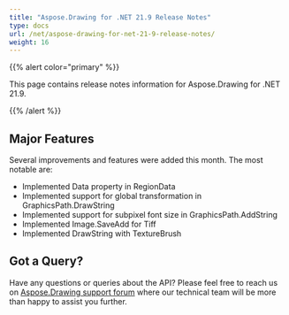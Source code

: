 ```yaml
---
title: "Aspose.Drawing for .NET 21.9 Release Notes"
type: docs
url: /net/aspose-drawing-for-net-21-9-release-notes/
weight: 16
---
```


{{% alert color="primary" %}} 

This page contains release notes information for Aspose.Drawing for .NET 21.9.

{{% /alert %}} 
## **Major Features**
Several improvements and features were added this month. The most notable are:

- Implemented Data property in RegionData
- Implemented support for global transformation in GraphicsPath.DrawString
- Implemented support for subpixel font size in GraphicsPath.AddString
- Implemented Image.SaveAdd for Tiff
- Implemented DrawString with TextureBrush
## **Got a Query?**
Have any questions or queries about the API? Please feel free to reach us on [Aspose.Drawing support forum](https://forum.aspose.com/c/drawing) where our technical team will be more than happy to assist you further.
